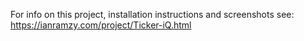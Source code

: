 For info on this project, installation instructions and screenshots see: 
https://ianramzy.com/project/Ticker-iQ.html
